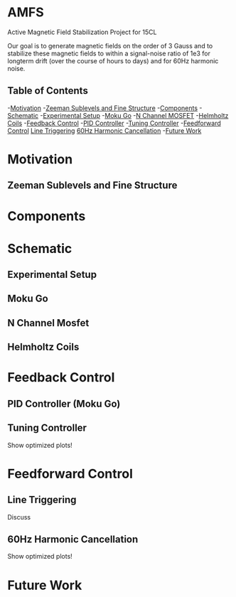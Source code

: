# AMFS
Active Magnetic Field Stabilization Project for 15CL

Our goal is to generate magnetic fields on the order of 3 Gauss and to stabilize these magnetic fields to within a signal-noise ratio of 1e3 for longterm drift (over the course of hours to days) and for 60Hz harmonic noise. 

## Table of Contents
-[Motivation](#Motivation)
  -[Zeeman Sublevels and Fine Structure](#Zeeman-Sublevels-and-Fine-Structure)
-[Components](#Components)
-[Schematic](#Schematic)
  -[Experimental Setup](#Experimental-Setup)
  -[Moku Go](#Moku-Go)
  -[N Channel MOSFET](#N-Channel-Mosfet)
  -[Helmholtz Coils](#Helmholtz-Coils)
-[Feedback Control](#Feedback-Control)
  -[PID Controller](#PID-Controller-(Moku-Go))
  -[Tuning Controller](#Tuning-Controller)
-[Feedforward Control](#Feedforward-Control)
  [Line Triggering](#Line-Triggering)
  [60Hz Harmonic Cancellation](#60Hz-Harmonic-Cancellation)
-[Future Work](#Future-Work)
  

  
  



# Motivation



## Zeeman Sublevels and Fine Structure



# Components




# Schematic


## Experimental Setup



## Moku Go




## N Channel Mosfet



## Helmholtz Coils



# Feedback Control

## PID Controller (Moku Go)


## Tuning Controller
Show optimized plots!




# Feedforward Control


## Line Triggering
Discuss 

## 60Hz Harmonic Cancellation
Show optimized plots!


# Future Work









